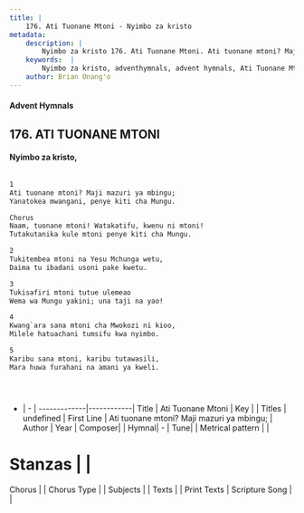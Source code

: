 ```yaml
---
title: |
    176. Ati Tuonane Mtoni - Nyimbo za kristo
metadata:
    description: |
        Nyimbo za kristo 176. Ati Tuonane Mtoni. Ati tuonane mtoni? Maji mazuri ya mbingu;  Yanatokea mwangani, penye kiti cha Mungu.  Chorus Naam, tuonane mtoni! Watakatifu, kwenu ni mtoni!  Tutakutanika kule mtoni penye kiti cha Mungu.  
    keywords:  |
        Nyimbo za kristo, adventhymnals, advent hymnals, Ati Tuonane Mtoni, Ati tuonane mtoni? Maji mazuri ya mbingu; . 
    author: Brian Onang'o
---
```


#### Advent Hymnals
## 176. ATI TUONANE MTONI
####  Nyimbo za kristo,

```txt

1
Ati tuonane mtoni? Maji mazuri ya mbingu; 
Yanatokea mwangani, penye kiti cha Mungu.

Chorus
Naam, tuonane mtoni! Watakatifu, kwenu ni mtoni! 
Tutakutanika kule mtoni penye kiti cha Mungu.

2
Tukitembea mtoni na Yesu Mchunga wetu,
Daima tu ibadani usoni pake kwetu.

3
Tukisafiri mtoni tutue ulemeao
Wema wa Mungu yakini; una taji na yao!

4
Kwang`ara sana mtoni cha Mwokozi ni kioo, 
Milele hatuachani tumsifu kwa nyimbo.

5
Karibu sana mtoni, karibu tutawasili, 
Mara huwa furahani na amani ya kweli.  





```

- |   -  |
-------------|------------|
Title | Ati Tuonane Mtoni |
Key |  |
Titles | undefined |
First Line | Ati tuonane mtoni? Maji mazuri ya mbingu;  |
Author | 
Year | 
Composer| |
Hymnal|  - |
Tune|  |
Metrical pattern | |
# Stanzas |  |
Chorus |  |
Chorus Type |  |
Subjects | |
Texts |  |
Print Texts | 
Scripture Song |  |
    
